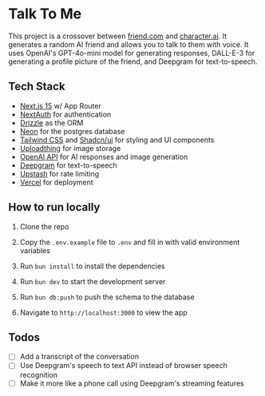 # Talk To Me

This project is a crossover between [friend.com](https://friend.com) and [character.ai](https://character.ai). It generates a random AI friend and allows you to talk to them with voice. It uses OpenAI's GPT-4o-mini model for generating responses, DALL-E-3 for generating a profile picture of the friend, and Deepgram for text-to-speech.

## Tech Stack

- [Next.js 15](https://nextjs.org/) w/ App Router
- [NextAuth](https://authjs.dev/) for authentication
- [Drizzle](https://orm.drizzle.team/) as the ORM
- [Neon](https://neon.tech/) for the postgres database
- [Tailwind CSS](https://tailwindcss.com/) and [Shadcn/ui](https://ui.shadcn.com/) for styling and UI components
- [Uploadthing](https://uploadthing.com/) for image storage
- [OpenAI API](https://platform.openai.com/docs/overview) for AI responses and image generation
- [Deepgram](https://www.deepgram.com/) for text-to-speech
- [Upstash](https://upstash.com/) for rate limiting
- [Vercel](https://vercel.com/) for deployment

## How to run locally

1. Clone the repo

2. Copy the `.env.example` file to `.env` and fill in with valid environment variables

3. Run `bun install` to install the dependencies

4. Run `bun dev` to start the development server

5. Run `bun db:push` to push the schema to the database

6. Navigate to `http://localhost:3000` to view the app

## Todos

- [ ] Add a transcript of the conversation
- [ ] Use Deepgram's speech to text API instead of browser speech recognition
- [ ] Make it more like a phone call using Deepgram's streaming features
